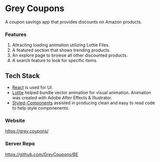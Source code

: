 # Grey Coupons
A coupon savings app that provides discounts on Amazon products.

### Features
1. Attracting loading animation utilizing Lottie Files.
2. A featured section that shows trending products.
3. An explore page to browse all other discounted products.
4. A search feature to look for specific items.

## Tech Stack
+ [React](https://reactjs.org/) is used for UI.
+ [Lottie](https://airbnb.design/lottie/) helped bundle vector animation for visual animation. Animation was created with Adobe After Effects & Illustrator.
+ [Styled-Components](https://www.styled-components.com/) assisted in producing clean and easy to read code to help style componenents.

### Website
https://grey.coupons/

### Server Repo
https://github.com/GreyCoupons/BE
